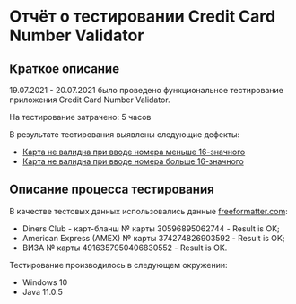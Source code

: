 # Отчёт о тестировании Credit Card Number Validator

## Краткое описание

19.07.2021 - 20.07.2021 было проведено функциональное тестирование приложения Credit Card Number Validator.

На тестирование затрачено: 5 часов

В результате тестирования выявлены следующие дефекты:
* [Карта не валидна при вводе номера меньше 16-значного](https://github.com/Ilgatilov/CreditCard/issues/1#issue-947957521)
* [Карта не валидна при вводе номера больше 16-значного](https://github.com/Ilgatilov/CreditCard/issues/2#issue-948821876)

## Описание процесса тестирования

В качестве тестовых данных использовались данные [freeformatter.com](https://www.freeformatter.com/credit-card-number-generator-validator.html):
* Diners Club - карт-бланш № карты 30596895062744 - Result is OK;
* American Express (AMEX) № карты 374274826903592 - Result is OK;
* ВИЗА № карты 4916357950406830552 - Result is OK.

Тестирование производилось в следующем окружении:
* Windows 10
* Java 11.0.5